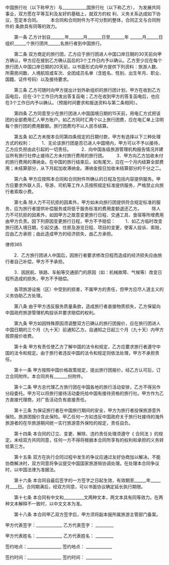 
 


中国旅行社（以下称甲方）与____________国旅行社（以下称乙方）， 为发展共同事业，双方愿在平等互利及友好的基础上，就双方的权 利、义务关系达成如下协议，签定本合同。 
　　本合同和合同附件为不可分割的整体，合同正文与合同附件的 条款具有同等的效力。 


　　第一条  乙方计划自_______年_______月_______日至_______年 ______月______日组织______个旅行团共______名旅行者到中国旅行。 


　　第二条  双方商定的旅行团，乙方应于旅行团进人中国口岸日期的30天前向甲方确认，甲方应在接到乙方确认函后的3个工作日内予以确认。乙方至少应在每个旅行团人中国口岸日期的20天前，以书面形式向甲方提供下列资料：旅游人数、所需房间数、人境航班或车次、全团成员名单（含姓名、性别、出生年月、职业、国籍、证件号码）以及接待要求。 


　　第三条  乙方可随时向甲方提出计划外新组织的旅行团计划，甲方在收到乙方函电后，应在-3个工作日内发出答复函电；乙方在收到甲方的答复函电后，也应在3个工作日内予以确认。（预报时间要求和报送资料与第二条相同）。 


　　第四条  乙方同意至少在旅行团进人中国国境日期的15天前，用电汇方式把该团的全部费用汇人甲方账户。如乙方同时汇两个以上旅行团费，应在电汇单上注明每个旅行团的费用数额。旅行团费均不以人民币结算。 


　　第五条  如乙方未按本合同第四条规定的日期付款，甲方有选择以下三种处理方式的权利： 
　　1．无论该旅行团是否已进人中国境内，甲方可以不予以接待，乙方应负担由此引起的一切责任。 
　　2．向中国各级旅游管理机构报告情况并建议所有旅行社停止接待乙方未付旅行费用的旅行团。 
　　3．甲方向乙方加收未付的旅行费用的滞纳金。在中国的旅行结束后，如有尾欠，应在一个月内结算全部费用；未结算部分，从下月起加收滞纳金。滞纳金按日加收未结算部分的千分之二。 


　　第六条  甲方应按照本合同和合同附件所确认的日程及包括内容提供服务。甲方应要求外联人员，导游、司机等工作人员按照规定标准提供服务，严格禁止向旅行者索取小费。 


　　第七条  除人力不可抗拒的因素外，甲方如未向旅行团提供符合规定标准的服务，应为旅行者提供补偿服务或将低于服务标准的费用差额退还乙方。 
　　除人力不可抗拒的因素外，如因甲方之故意变更旅行日程、交通工具、食宿等所增费用由甲方负责。因下列原因变更旅行日程，甲方不予赔偿： 
　　1．如乙方临时改变旅行团入境日期，引起交通、住房及游览日程、项目的变更，使客人投诉、索赔，应由乙方承担；由此造成甲方的经济损失，由乙方承担。 




 
律师365






　　2．乙方旅行团进人中国后，因旅行者要求修改日程而造成的经济损失应由旅行者自己补偿，甲方不予承担。 

　　3．因民航、铁路、车船等交通部门的原因（如：机械故障、气候等）改变日程所造成的损失，甲方不予赔偿。 

　　各项旅游设施（区）中受到的损害，不属甲方的责任，但甲方应尽人道主义的义务协助乙方处理。 




　　第八条  由于甲方违反服务质量条款，造成旅行者直接物质损失，乙方保留向中国政府旅游管理机构投诉并要求赔偿的权利。 


　　第九条  甲方如因特殊原因须调整双方已确认的旅行团报价，应在旅行团进人中国日期的三个月（九十天）前通知乙方。自通知之日起三个月（九十天）内甲方按原报价收费。 


　　第十条  甲方有责任使乙方了解中国的法令和规定，乙方应要求旅行者遵守中国的法令和规定。由于旅行者违反中国的法令和规定则依法处理，甲方不承担责任。 


　　第十一条  甲方按照中国价格政策规定，提出旅行团报价，经乙方认可后，订立合同附件。本合同共有_______份附件。 


　　第十二条  甲方总代理乙方旅行团在中国各地的旅行活动安排，乙方不得另作分段委托。甲方可以将旅行接待活动委托给中国有接待资格的旅行社。甲方作为乙方直接代理商，对广告活动负有直接责任。 


　　第十三条  为保证旅行者在中国旅行期间的安全，甲方为旅行者投保旅游意外保险。旅游团报价含此保险。甲乙任何一方如违反中国政府关于旅行社接待的海外旅游者的在华旅游期间统一实行旅游意外保险的规定，责任自负。 


　　第十四条  本合同的订立、变更、解除、违约责任处理须遵守《
合同法
》的规定。未经双方共同同意，任何一方不得将根据本合同所享有的权利和承担的义务转给第三方。 


　　第十五条  双方在执行合同过程中发生的争议应通过友好协商加以解决。不能协商解决时，双方同意将争议提交中国国家旅游局协调处理。在处理本合同争议时，以中国法律为准据法。 


　　第十六条  本合同自最后签字的一方签字之日起生效，有效期至______年_____月____日。合同期满后，经双方同意，可以书面协议确定延长执行期限。 


　　第十七条  本合同有中文和__________文两种文本，两文本具有同等效力。在两种文本解释不一致时，以中文文本为准。 


　　第十八条  本合同甲乙双方签字后，甲方须将副本报所属旅游主管部门备案。 


 



 甲方代表签字：_____________ 乙方代表签字： _________
 
甲方代表姓名：_____________ 乙方代表姓名： _________
 
签约地点：_________________ 签约地点： _____________
 
签约时间：_________________ 签约时间： _____________
 

 
 

 
 
 
  
 
  
 
   


   
 

   


   


   
 
 
  
 
 
 

